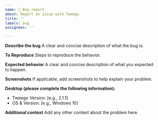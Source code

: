 ```yaml
---
name: 🐞 Bug report
about: Report an issue with Tweego
title: ''
labels: bug
assignees: ''

---
```


**Describe the bug**
A clear and concise description of what the bug is.

**To Reproduce**
Steps to reproduce the behavior.

**Expected behavior**
A clear and concise description of what you expected to happen.

**Screenshots**
If applicable, add screenshots to help explain your problem.

**Desktop (please complete the following information):**
 - Tweego Version: [e.g., 2.1.1]
 - OS & Version: [e.g., Windows 10]

**Additional context**
Add any other context about the problem here.
